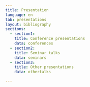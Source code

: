 ```yaml
---
title: Presentation
language: en
tab: presentations
layout: bibliography
sections:
  - section1:
    title: Conference presentations
    data: conferences
  - section2:
    title: Seminar talks
    data: seminars
  - section3:
    title: Other presentations
    data: othertalks

---
```



